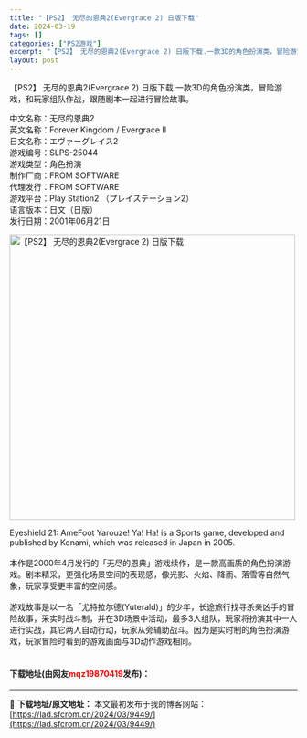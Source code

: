 ```yaml
---
title: "【PS2】 无尽的恩典2(Evergrace 2) 日版下载"
date: 2024-03-19
tags: []
categories: ["PS2游戏"]
excerpt: "【PS2】 无尽的恩典2(Evergrace 2) 日版下载.一款3D的角色扮演类，冒险游戏，和玩家组队作战，跟随剧本一起进行冒险故事。 中文名称：无尽的恩典2英文名称：Forever Kingdom / Evergrace II日文名称：エヴァーグレイス2游戏编号：SLPS-25044游戏类型：角&hellip;"
layout: post
---
```


 <p>【PS2】 无尽的恩典2(Evergrace 2) 日版下载.一款3D的角色扮演类，冒险游戏，和玩家组队作战，跟随剧本一起进行冒险故事。</p> <p>中文名称：无尽的恩典2<br />英文名称：Forever Kingdom / Evergrace II<br />日文名称：エヴァーグレイス2<br />游戏编号：SLPS-25044<br />游戏类型：角色扮演<br />制作厂商：FROM SOFTWARE<br />代理发行：FROM SOFTWARE<br />游戏平台：Play Station2 （プレイステーション2）<br />语言版本：日文（日版）<br />发行日期：2001年06月21日</p> <p><img src="https://lad.sfcrom.cn/wp-content/uploads/2024/03/20240319_65f996413c90a.jpg" style="width: 500px; height: 500px;" alt="【PS2】 无尽的恩典2(Evergrace 2) 日版下载" /></p> <p>Eyeshield 21: AmeFoot Yarouze! Ya! Ha! is a Sports game, developed and published by Konami, which was released in Japan in 2005.<br /><br />本作是2000年4月发行的「无尽的恩典」游戏续作，是一款高画质的角色扮演游戏。剧本精采，更强化场景空间的表现感，像光影、火焰、降雨、落雪等自然气象，玩家享受更丰富的空间感。<br /><br />游戏故事是以一名「尤特拉尔德(Yuterald)」的少年，长途旅行找寻杀亲凶手的冒险故事，采实时战斗制，并在3D场景中活动，最多3人组队，玩家将扮演其中一人进行实战，其它两人自动行动，玩家从旁辅助战斗。因为是实时制的角色扮演游戏，玩家冒险时看到的游戏画面与3D动作游戏相同。<br />&nbsp;</p> <p><h4>下载地址(由网友<font color="red">mqz19870419</font>发布)：</h4></p> 

---
📖 **下载地址/原文地址：** 本文最初发布于我的博客网站：[https://lad.sfcrom.cn/2024/03/9449/](https://lad.sfcrom.cn/2024/03/9449/)
